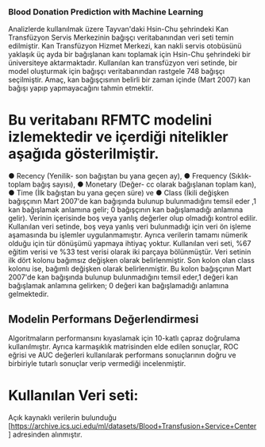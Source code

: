 ### Blood Donation Prediction with Machine Learning

Analizlerde kullanılmak üzere Tayvan'daki Hsin-Chu şehrindeki Kan Transfüzyon Servis Merkezinin bağışçı veritabanından veri seti temin edilmiştir. 
Kan Transfüzyon Hizmet Merkezi, kan nakli servis otobüsünü yaklaşık üç ayda bir bağışlanan kanı toplamak için Hsin-Chu şehrindeki bir üniversiteye aktarmaktadır.
Kullanılan kan transfüzyon veri setinde, bir model oluşturmak için bağışçı veritabanından rastgele 748 bağışçı seçilmiştir. 
Amaç, kan bağışçısının belirli bir zaman içinde (Mart 2007) kan bağışı yapıp yapmayacağını tahmin etmektir.
# Bu veritabanı RFMTC modelini izlemektedir ve içerdiği nitelikler aşağıda gösterilmiştir.
●	Recency (Yenilik- son bağıştan bu yana geçen ay),
●	Frequency (Sıklık- toplam bağış sayısı),
●	Monetary (Değer- cc olarak bağışlanan toplam kan),
●	Time (İlk bağıştan bu yana geçen süre) ve
●	Class (İkili değişken bağışçının Mart 2007'de kan bağışında bulunup bulunmadığını temsil eder ,1 kan bağışlamak anlamına gelir; 0 bağışçının kan bağışlamadığı anlamına gelir).
Verinin içerisinde boş veya yanlış değerler olup olmadığı kontrol edilir. 
Kullanılan veri setinde, boş veya yanlış veri bulunmadığı için veri ön işleme aşamasında bu işlemler uygulanmamıştır. 
Ayrıca verilerin tamamı nümerik olduğu için tür dönüşümü yapmaya ihtiyaç yoktur.
Kullanılan veri seti, %67 eğitim verisi ve %33 test verisi olarak iki parçaya bölünmüştür. Veri setinin ilk dört kolonu bağımsız değişken olarak belirlenmiştir.
Son kolon olan class kolonu ise, bağımlı değişken olarak belirlenmiştir. 
Bu kolon bağışçının Mart 2007'de kan bağışında bulunup bulunmadığını temsil eder,1 değeri kan bağışlamak anlamına gelirken; 0 değeri kan bağışlamadığı anlamına gelmektedir.
## Modelin Performans Değerlendirmesi
Algoritmaların performansını kıyaslamak için 10-katlı çapraz doğrulama kullanılmıştır. 
Ayrıca karmaşıklık matrisinden elde edilen sonuçlar, ROC eğrisi ve AUC değerleri kullanılarak performans sonuçlarının doğru ve birbiriyle tutarlı sonuçlar verip vermediği incelenmiştir.
# Kullanılan Veri seti:
Açık kaynaklı verilerin bulunduğu [https://archive.ics.uci.edu/ml/datasets/Blood+Transfusion+Service+Center] adresinden alınmıştır.
